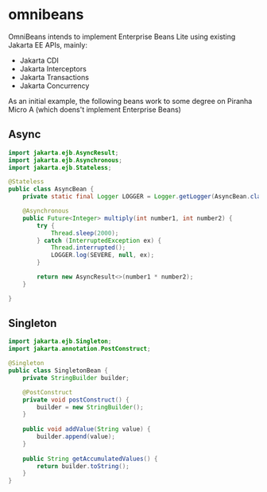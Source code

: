 # omnibeans

OmniBeans intends to implement Enterprise Beans Lite using existing Jakarta EE APIs, mainly:

* Jakarta CDI
* Jakarta Interceptors
* Jakarta Transactions
* Jakarta Concurrency

As an initial example, the following beans work to some degree on Piranha Micro A (which doens't implement Enterprise Beans)


## Async

```java
import jakarta.ejb.AsyncResult;
import jakarta.ejb.Asynchronous;
import jakarta.ejb.Stateless;

@Stateless
public class AsyncBean {
    private static final Logger LOGGER = Logger.getLogger(AsyncBean.class.getName());

    @Asynchronous
    public Future<Integer> multiply(int number1, int number2) {
        try {
            Thread.sleep(2000);
        } catch (InterruptedException ex) {
            Thread.interrupted();
            LOGGER.log(SEVERE, null, ex);
        }

        return new AsyncResult<>(number1 * number2);
    }

}
```

## Singleton


```java
import jakarta.ejb.Singleton;
import jakarta.annotation.PostConstruct;

@Singleton
public class SingletonBean {
    private StringBuilder builder;

    @PostConstruct
    private void postConstruct() {
        builder = new StringBuilder();
    }
    
    public void addValue(String value) {
        builder.append(value);
    }
    
    public String getAccumulatedValues() {
        return builder.toString();
    }
}
```
